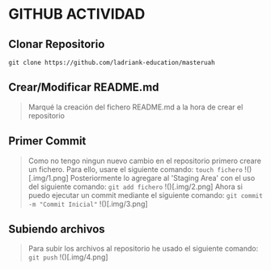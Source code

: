 # GITHUB ACTIVIDAD
## Clonar Repositorio
```git clone https://github.com/ladriank-education/masteruah```
## Crear/Modificar README.md
> Marqué la creación del fichero README.md a la hora de crear el repositorio
## Primer Commit
> Como no tengo ningun nuevo cambio en el repositorio primero creare un fichero.
> Para ello, usare el siguiente comando:
```touch fichero```
!()[.img/1.png]
> Posteriormente lo agregare al 'Staging Area' con el uso del siguiente comando:
```git add fichero```
!()[.img/2.png]
> Ahora si puedo ejecutar un commit mediante el siguiente comando:
``git commit -m "Commit Inicial"``
!()[.img/3.png]
## Subiendo archivos
> Para subir los archivos al repositorio he usado el siguiente comando:
``git push``
!()[.img/4.png]
